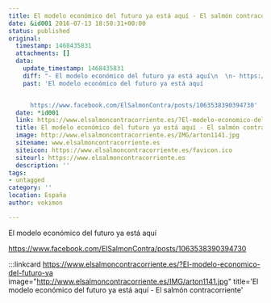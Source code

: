```yaml
---
title: El modelo económico del futuro ya está aquí - El salmón contracorriente
date: &id001 2016-07-13 18:50:31+00:00
status: published
original:
  timestamp: 1468435831
  attachments: []
  data:
    update_timestamp: 1468435831
    diff: "- El modelo económico del futuro ya está aquí\n  \n- https://www.facebook.com/ElSalmonContra/posts/1063538390394730"
    past: 'El modelo económico del futuro ya está aquí


      https://www.facebook.com/ElSalmonContra/posts/1063538390394730'
  date: *id001
  link: https://www.elsalmoncontracorriente.es/?El-modelo-economico-del-futuro-ya
  title: El modelo económico del futuro ya está aquí - El salmón contracorriente
  image: http://www.elsalmoncontracorriente.es/IMG/arton1141.jpg
  sitename: www.elsalmoncontracorriente.es
  siteicon: https://www.elsalmoncontracorriente.es/favicon.ico
  siteurl: https://www.elsalmoncontracorriente.es
  description: ''
tags:
- untagged
category: ''
location: España
author: vokimon

---
```

El modelo económico del futuro ya está aquí

https://www.facebook.com/ElSalmonContra/posts/1063538390394730

:::linkcard https://www.elsalmoncontracorriente.es/?El-modelo-economico-del-futuro-ya image="http://www.elsalmoncontracorriente.es/IMG/arton1141.jpg" title='El modelo económico del futuro ya está aquí - El salmón contracorriente'


